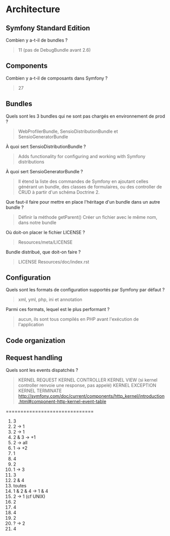 # Architecture

## Symfony Standard Edition
Combien y a-t-il de bundles ?
> 11 (pas de DebugBundle avant 2.6)

## Components
Combien y a-t-il de composants dans Symfony ?
> 27

## Bundles
Quels sont les 3 bundles qui ne sont pas chargés en environnement de prod ?
> WebProfilerBundle, SensioDistributionBundle et SensioGeneratorBundle

À quoi sert SensioDistributionBundle ?
> Adds functionality for configuring and working with Symfony distributions

À quoi sert SensioGeneratorBundle ?
> Il étend la liste des commandes de Symfony en ajoutant celles générant un bundle, des classes de formulaires, ou des controller de CRUD à partir d'un schéma Doctrine 2.

Que faut-il faire pour mettre en place l'héritage d'un bundle dans un autre bundle ?
> Définir la méthode getParent()
> Créer un fichier avec le même nom, dans notre bundle

Où doit-on placer le fichier LICENSE ?
> Resources/meta/LICENSE

Bundle distribué, que doit-on faire ?
> LICENSE
> Resources/doc/index.rst

## Configuration
Quels sont les formats de configuration supportés par Symfony par défaut ?  
> xml, yml, php, ini et annotation  

Parmi ces formats, lequel est le plus performant ?
>aucun, ils sont tous compilés en PHP avant l'exécution de l'application

## Code organization

## Request handling
Quels sont les events dispatchés ?
> KERNEL REQUEST
> KERNEL CONTROLLER
> KERNEL VIEW (si kernel controller renvoie une response, pas appelé)
> KERNEL EXCEPTION
> KERNEL TERMINATE
http://symfony.com/doc/current/components/http_kernel/introduction.html#component-http-kernel-event-table

==============================

1. 3
2. 2 -> 1
3. 2 -> 1
4. 2 & 3 -> +1
5. 2 -> all
6. 1 -> +2
7. 1
8. 4
9. 2
10. 1 -> 3
11. 3
12. 2 & 4
13. toutes
14. 1 & 2 & 4 -> 1 & 4
15. 2 -> 1 (cf UNIX)
16. 2
17. 4
18. 4
19. 2
20. ? -> 2
21. 4

